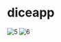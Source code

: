 # diceapp
![5](https://user-images.githubusercontent.com/105125008/171560639-652bcbb1-646e-4748-b249-21280fd654c4.PNG)
![6](https://user-images.githubusercontent.com/105125008/171560644-4b994828-51f0-474f-a5f5-034a7806e491.PNG)
